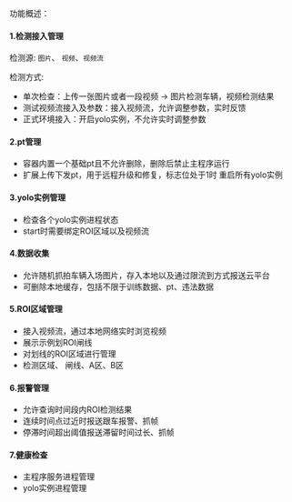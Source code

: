 功能概述：

#### 1.检测接入管理

检测源: `图片`、 `视频`、`视频流`

检测方式:
- 单次检查：上传一张图片或者一段视频 $\rightarrow$ 图片检测车辆，视频检测结果
- 测试视频流接入及参数：接入视频流，允许调整参数，实时反馈
- 正式环境接入：开启yolo实例，不允许实时调整参数


#### 2.pt管理

- 容器内置一个基础pt且不允许删除，删除后禁止主程序运行
- 扩展上传下发pt，用于远程升级和修复，标志位处于1时 重启所有yolo实例

#### 3.yolo实例管理

- 检查各个yolo实例进程状态
- start时需要绑定ROI区域以及视频流

#### 4.数据收集

- 允许随机抓拍车辆入场图片，存入本地以及通过限流到方式报送云平台
- 可删除本地缓存，包括不限于训练数据、pt、违法数据

#### 5.ROI区域管理
- 接入视频流，通过本地网络实时浏览视频
- 展示示例划ROI闸线
- 对划线的ROI区域进行管理
- 检测区域、 闸线、A区、B区

#### 6.报警管理
- 允许查询时间段内ROI检测结果
- 连续时间点过近时报送跟车报警、抓帧
- 停滞时间超出阈值报送滞留时间过长、抓帧

#### 7.健康检查
- 主程序服务进程管理
- yolo实例进程管理



